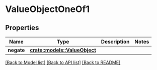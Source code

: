 # ValueObjectOneOf1

## Properties

Name | Type | Description | Notes
------------ | ------------- | ------------- | -------------
**negate** | [**crate::models::ValueObject**](ValueObject.md) |  | 

[[Back to Model list]](../README.md#documentation-for-models) [[Back to API list]](../README.md#documentation-for-api-endpoints) [[Back to README]](../README.md)


